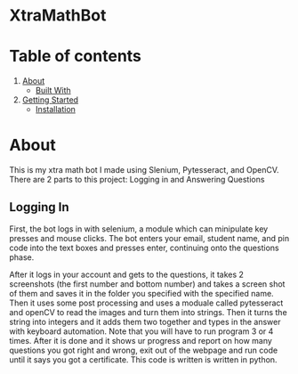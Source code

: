 # XtraMathBot

# Table of contents
1. [About](#about)
    * [Built With](#builtwith)
2. [Getting Started](#gettingstarted)
    * [Installation](#installation) 

# About <a name="about"></a>

This is my xtra math bot I made using Slenium, Pytesseract, and OpenCV. There are 2 parts to this project: Logging in and Answering Questions

## Logging In

First, the bot logs in with selenium, a module which can minipulate key presses and mouse clicks. The bot enters your email, student name, and pin code into the text boxes and presses enter, continuing onto the questions phase. 


After it logs in your account and gets to the questions, it takes 2 screenshots (the first number and bottom number) and takes a screen shot of them and saves it in the 
folder you specified with the specified name. Then it uses some post processing and uses a moduale called pytesseract and openCV to read the images and turn them into 
strings. Then it turns the string into integers and it adds them two together and types in the answer with keyboard automation. Note that you will have to run program 3 or 4 times. After it is done and it shows ur progress and report on how many questions you got right and wrong, exit out of the webpage and run code until it says you got a certificate. This code is written is written in python.
